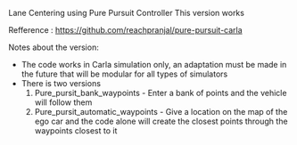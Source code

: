 Lane Centering using Pure Pursuit Controller
This version works 

Refference : https://github.com/reachpranjal/pure-pursuit-carla

Notes about the version:

- The code works in Carla simulation only, an adaptation must be made in the future that will be modular for all types of simulators
- There is two versions
  1. Pure_pursit_bank_waypoints - Enter a bank of points and the vehicle will follow them
  2. Pure_pursit_automatic_waypoints - Give a location on the map of the ego car and the code alone will create the closest points through the waypoints closest to it
